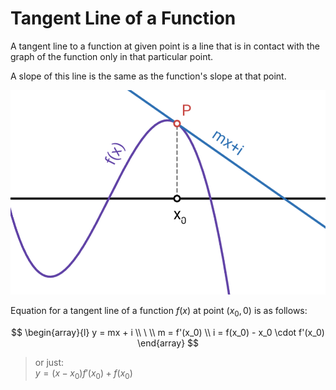 # Tangent Line of a Function

A tangent line to a function at given point is a line that is in contact with the graph of the function only in that particular point.

A slope of this line is the same as the function's slope at that point.

![Tangent of a function](https://raw.githubusercontent.com/damianc/math-notes/refs/heads/master/_images/functions/function-tangent.png)

Equation for a tangent line of a function $f(x)$ at point $(x_0,0)$ is as follows:

$$
\begin{array}{l}
y = mx + i
\\
\ 
\\
m = f'(x_0)
\\
i = f(x_0) - x_0 \cdot f'(x_0)
\end{array}
$$

> or just:  
> $y = (x-x_0)f'(x_0)+f(x_0)$
